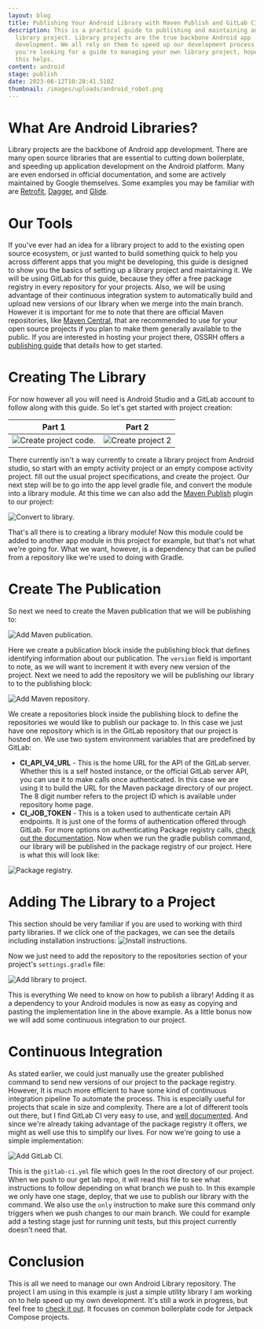 ```yaml
---
layout: blog
title: Publishing Your Android Library with Maven Publish and GitLab CI
description: This is a practical guide to publishing and maintaining an Android
  library project. Library projects are the true backbone Android app
  development. We all rely on them to speed up our development process. If
  you're looking for a guide to managing your own library project, hopefully
  this helps.
content: android
stage: publish
date: 2023-06-12T10:28:41.510Z
thumbnail: /images/uploads/android_robot.png
---
```

# What Are Android Libraries?

L﻿ibrary projects are the backbone of Android app development. There are many open source libraries that are essential to cutting down boilerplate, and speeding up application development on the Android platform. Many are even endorsed in official documentation, and some are actively maintained by Google themselves. Some examples you may be familiar with are [Retrofit](https://square.github.io/retrofit/), [Dagger](https://dagger.dev/), and [Glide](https://bumptech.github.io/glide/).

# Our Tools

If you've ever had an idea for a library project to add to the existing open source ecosystem, or just wanted to build something quick to help you across different apps that you might be developing, this guide is designed to show you the basics of setting up a library project and maintaining it. We will be using GitLab for this guide, because they offer a free package registry in every repository for your projects. Also, we will be using advantage of their continuous integration system to automatically build and upload new versions of our library when we merge into the main branch. However it is important for me to note that there are official Maven repositories, like [Maven Central](https://central.sonatype.com/), that are recommended to use for your open source projects if you plan to make them generally available to the public. If you are interested in hosting your project there, OSSRH offers a [publishing guide](https://central.sonatype.org/publish/publish-guide/#deployment) that details how to get started.

# Creating The Library

For now however all you will need is Android Studio and a GitLab account to follow along with this guide. So let's get started with project creation:

| Part 1 | Part 2 |
|---|---|
|![Create project code.](/images/uploads/create-project.png)|![Create project 2](/images/uploads/create-project-2.png)|

There currently isn't a way currently to create a library project from Android studio, so start with an empty activity project or an empty compose activity project. fill out the usual project specifications, and create the project. Our next step will be to go into the app level gradle file, and convert the module into a library module. At this time we can also add the [Maven Publish](https://docs.gradle.org/current/userguide/publishing_maven.html) plugin to our project:

![Convert to library.](/images/uploads/convert-to-library.png)

That's all there is to creating a library module! Now this module could be added to another app module in this project for example, but that's not what we're going for. What we want, however, is a dependency that can be pulled from a repository like we're used to doing with Gradle. 

# Create The Publication

So next we need to create the Maven publication that we will be publishing to:


![Add Maven publication.](/images/uploads/add-publication.png)


Here we create a publication block inside the publishing block that defines identifying information about our publication. The `version` field is important to note, as we will want to increment it with every new version of the project. Next we need to add the repository we will be publishing our library to to the publishing block:

![Add Maven repository.](/images/uploads/add-repository.png)

We create a repositories block inside the publishing block to define the repositories we would like to publish our package to. In this case we just have one repository which is in the GitLab repository that our project is hosted on. We use two system environment variables that are predefined by GitLab:

* **CI_API_V4_URL** - This is the home URL for the API of the GitLab server. Whether this is a self hosted instance, or the official GitLab server API, you can use it to make calls once authenticated. In this case we are using it to build the URL for the Maven package directory of our project. The 8 digit number refers to the project ID which is available under repository home page.
* **CI_JOB_TOKEN** - This is a token used to authenticate certain API endpoints. It is just one of the forms of authentication offered through GitLab. For more options on authenticating Package registry calls, [check out the documentation](https://docs.gitlab.com/ee/user/packages/maven_repository/).
  Now when we run the gradle publish command, our library will be published in the package registry of our project. Here is what this will look like: 
  
![Package registry.](/images/uploads/package-registry.png)

# Adding The Library to a Project

This section should be very familiar if you are used to working with third party libraries. If we click one of the packages, we can see the details including installation instructions:
![Install instructions.](/images/uploads/install-instructions.png)

Now we just need to add the repository to the repositories section of your project's `settings.gradle` file:

![Add library to project.](/images/uploads/add-library-as-dependency.png)

This is everything We need to know on how to publish a library! Adding it as a dependency to your Android modules is now as easy as copying and pasting the implementation line in the above example. As a little bonus now we will add some continuous integration to our project.

# Continuous Integration

As stated earlier, we could just manually use the greater published command to send new versions of our project to the package registry. However, It is much more efficient to have some kind of continuous integration pipeline To automate the process. This is especially useful for projects that scale in size and complexity. There are a lot of different tools out there, but I find GitLab CI very easy to use, and [well documented](https://docs.gitlab.com/ee/ci/yaml/gitlab_ci_yaml.html). And since we're already taking advantage of the package registry it offers, we might as well use this to simplify our lives. For now we're going to use a simple implementation:

![Add GitLab CI.](/images/uploads/add-gitlab-ci.png)

This is the `gitlab-ci.yml` file which goes In the root directory of our project. When we push to our get lab repo, it will read this file to see what instructions to follow depending on what branch we push to. In this example we only have one stage, deploy, that we use to publish our library with the command. We also use the `only` instruction to make sure this command only triggers when we push changes to our main branch. We could for example add a testing stage just for running unit tests, but this project currently doesn't need that.

# Conclusion

This is all we need to manage our own Android Library repository. The project I am using in this example is just a simple utility library I am working on to help speed up my own development. It's still a work in progress, but feel free to [check it out](https://gitlab.com/rdugue1/PhitoArch). It focuses on common boilerplate code for Jetpack Compose projects.